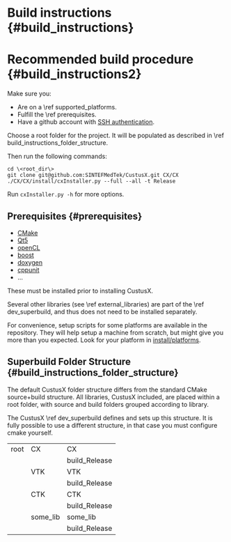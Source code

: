 Build instructions {#build_instructions}
===================

Recommended build procedure {#build_instructions2}
===================

Make sure you:
* Are on a \ref supported_platforms. 
* Fulfill the \ref prerequisites. 
* Have a github account with [SSH authentication](https://help.github.com/articles/set-up-git/).

Choose a root folder for the project. It will be populated as described in \ref build_instructions_folder_structure.

Then run the following commands:

	cd \<root_dir\>
	git clone git@github.com:SINTEFMedTek/CustusX.git CX/CX
	./CX/CX/install/cxInstaller.py --full --all -t Release

Run `cxInstaller.py -h` for more options.

Prerequisites {#prerequisites}
------------------------

 * [CMake](http://www.cmake.org/)
 * [Qt5](http://qt-project.org/)
 * [openCL](https://www.khronos.org/opencl/)
 * [boost](http://www.boost.org/)
 * [doxygen](http://www.doxygen.org/)
 * [cppunit](http://sourceforge.net/projects/cppunit/)
 * ... 

These must be installed prior to installing CustusX.

Several other libraries (see \ref external_libraries) are part of the \ref dev_superbuild,
and thus does not need to be installed separately. 

For convenience, setup scripts for some platforms are available in the 
repository. They will help setup a machine from scratch, but might give 
you more than you expected. Look for your platform in 
[install/platforms](https://github.com/SINTEFMedtek/CustusX/tree/master/install/platforms).

## Superbuild Folder Structure {#build_instructions_folder_structure}

The default CustusX folder structure differs from the standard CMake source+build 
structure. All libraries, CustusX included, are placed within a root folder,
with source and build folders grouped according to library.

The CustusX \ref dev_superbuild defines and sets up this structure. It is fully
possible to use a different structure, in that case you must configure cmake 
yourself.

|        |          |                |
| ------ | ----     | -------------- |
| root   | CX       | CX             |
|        |          | build_Release  |
|        | VTK      | VTK            |
|        |          | build_Release  |
|        | CTK      | CTK            |
|        |          | build_Release  |
|        | some_lib | some_lib       |
|        |          | build_Release  |

